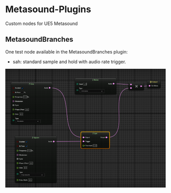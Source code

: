 # Metasound-Plugins 
Custom nodes for UE5 Metasound

## MetasoundBranches
One test node available in the MetasoundBranches plugin:

- sah: standard sample and hold with audio rate trigger.

![Signal flow showing a sample and hold node connected to two sources at audio rate](./docs/SaH_demo.png)
